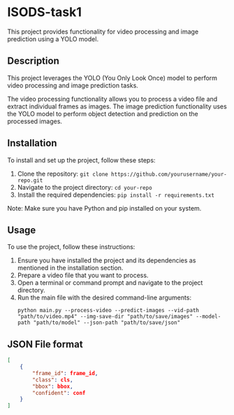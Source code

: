 # ISODS-task1

This project provides functionality for video processing and image prediction using a YOLO model.

## Description

This project leverages the YOLO (You Only Look Once) model to perform video processing and image prediction tasks.

The video processing functionality allows you to process a video file and extract individual frames as images. The image prediction functionality uses the YOLO model to perform object detection and prediction on the processed images.

## Installation

To install and set up the project, follow these steps:

1. Clone the repository: `git clone https://github.com/yourusername/your-repo.git`
2. Navigate to the project directory: `cd your-repo`
3. Install the required dependencies: `pip install -r requirements.txt`

Note: Make sure you have Python and pip installed on your system.

## Usage

To use the project, follow these instructions:

1. Ensure you have installed the project and its dependencies as mentioned in the installation section.
2. Prepare a video file that you want to process.
3. Open a terminal or command prompt and navigate to the project directory.
4. Run the main file with the desired command-line arguments:
   ```shell
   python main.py --process-video --predict-images --vid-path "path/to/video.mp4" --img-save-dir "path/to/save/images" --model-path "path/to/model" --json-path "path/to/save/json"
   ```

## JSON File format

```json
[
    {
        "frame_id": frame_id,
        "class": cls,
        "bbox": bbox,
        "confident": conf
    }
]
```
